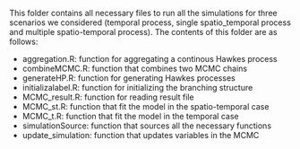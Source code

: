 This folder contains all necessary files to run all the simulations for three scenarios we considered (temporal process, single spatio_temporal process and multiple spatio-temporal process).  The contents of this folder are as follows:

* aggregation.R: function for aggregating a continous Hawkes process
* combineMCMC.R: function that combines two MCMC chains
* generateHP.R: function for generating Hawkes processes
* initializalabel.R: function for initializing the branching structure
* MCMC_result.R: function for reading  result file
* MCMC_st.R: function that fit the model in the spatio-temporal case
* MCMC_t.R: function that fit the model in the temporal case
* simulationSource: function that sources all the necessary functions
* update_simulation: function that updates variables in the MCMC




